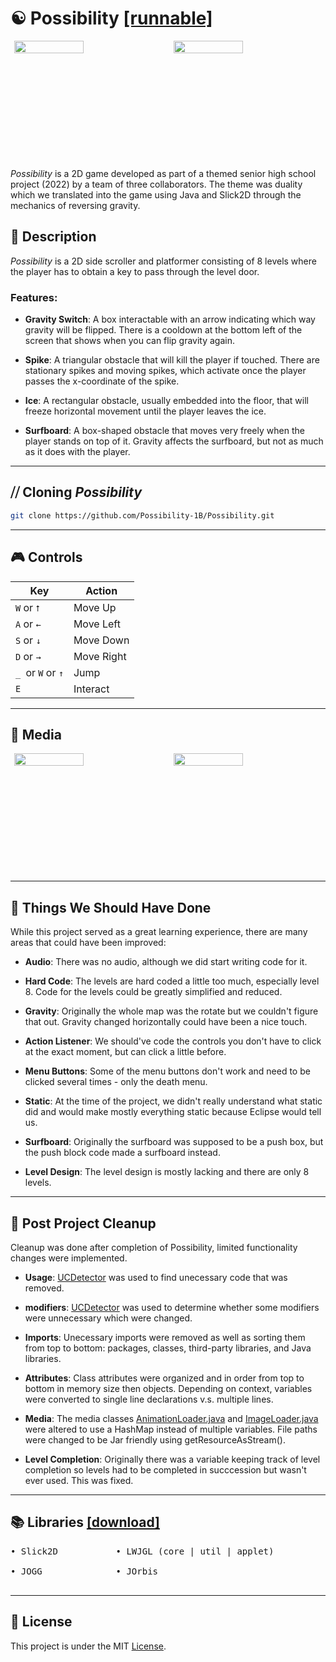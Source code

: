 # ☯ Possibility [[runnable]](https://github.com/Possibility-1B/Possibility/releases/tag/binaries)

<div style="display: flex; justify-content: space-around;">
  <img align="left" src="https://github.com/user-attachments/assets/05b214e7-a524-41a1-924f-ab4537dc0abc" width="47%"/>
  <img align = "right" src="https://github.com/user-attachments/assets/4ae1b347-0dfd-4321-b615-e6706b8f8586" width="47%"/>
</div>   
<br/><br/><br/><br/><br/><br/><br/><br/><br/><br/>

_Possibility_ is a 2D game developed as part of a themed senior high school project (2022) by a team of three collaborators. The theme was duality which we translated into the game using Java and Slick2D through the mechanics of reversing gravity.

## 📜 Description

_Possibility_ is a 2D side scroller and platformer consisting of 8 levels where the player has to obtain a key to pass through the level door. 

### Features:
- **Gravity Switch**: A box interactable with an arrow indicating which way gravity will be flipped. There is a cooldown at the bottom left of the screen that shows when you can flip gravity again.
  
- **Spike**: A triangular obstacle that will kill the player if touched. There are stationary spikes and moving spikes, which activate once the player passes the x-coordinate of the spike.

- **Ice**: A rectangular obstacle, usually embedded into the floor, that will freeze horizontal movement until the player leaves the ice.

-  **Surfboard**: A box-shaped obstacle that moves very freely when the player stands on top of it. Gravity affects the surfboard, but not as much as it does with the player.

---
## ⧸⧸ Cloning _Possibility_

   ```bash
   git clone https://github.com/Possibility-1B/Possibility.git
```
---

## 🎮 Controls

| Key                     | Action              |
|-------------------------|---------------------|
| `W` or `⭡`              | Move Up             |
| `A` or `←`              | Move Left           |
| `S` or `↓`              | Move Down           |
| `D` or `→`              | Move Right          |
| `_ `or `W` or `↑`       | Jump                |
| `E`                     | Interact            |  

---

## 📸 Media
<div style="display: flex; justify-content: space-around;">
  <img align="left" src="https://github.com/user-attachments/assets/5167ea94-3f0e-4513-b3b8-ad09b712a455" width = "47%"/>
  <img align = "right" src="https://github.com/user-attachments/assets/6e9c4696-91cf-4db5-be4a-a80f207dc80a" width= "47%"/>
</div>   
<br/><br/><br/><br/><br/><br/><br/><br/><br/><br/>

---

## 🚀 Things We Should Have Done

While this project served as a great learning experience, there are many areas that could have been improved:

- **Audio**: There was no audio, although we did start writing code for it.
  
- **Hard Code**: The levels are hard coded a little too much, especially level 8. Code for the levels could be greatly simplified and reduced.

- **Gravity**: Originally the whole map was the rotate but we couldn't figure that out. Gravity changed horizontally could have been a nice touch.

- **Action Listener**: We should've code the controls you don't have to click at the exact moment, but can click a little before. 

- **Menu Buttons**: Some of the menu buttons don't work and need to be clicked several times - only the death menu.

- **Static**: At the time of the project, we didn't really understand what static did and would make mostly everything static because Eclipse would tell us.

- **Surfboard**: Originally the surfboard was supposed to be a push box, but the push block code made a surfboard instead.

-  **Level Design**: The level design is mostly lacking and there are only 8 levels.

---

## 🧹 Post Project Cleanup

Cleanup was done after completion of Possibility, limited functionality changes were implemented.

- **Usage**: [UCDetector](https://marketplace.eclipse.org/content/unnecessary-code-detector) was used to find unecessary code that was removed.

- **modifiers**: [UCDetector](https://marketplace.eclipse.org/content/unnecessary-code-detector) was used to determine whether some modifiers were unnecessary which were changed.

- **Imports**: Unecessary imports were removed as well as sorting them from top to bottom: packages, classes, third-party libraries, and Java libraries.

- **Attributes**: Class attributes were organized and in order from top to bottom in memory size then objects. Depending on context, variables were converted to single line declarations v.s. multiple lines.

- **Media**: The media classes [AnimationLoader.java](https://github.com/Possibility-1B/Possibility/blob/main/src/Media/AnimationLoader.java) and [ImageLoader.java](https://github.com/Possibility-1B/Possibility/blob/main/src/Media/ImageLoader.java) were altered to use a HashMap instead of multiple variables. File paths were changed to be Jar friendly using getResourceAsStream().

- **Level Completion**: Originally there was a variable keeping track of level completion so levels had to be completed in succcession but wasn't ever used. This was fixed.
  
---

## 📚 Libraries [[download]](https://github.com/user-attachments/files/17930581/libs.zip)
<pre
    <b>
• Slick2D           • LWJGL (core | util | applet)           • IBXM           • JInput           • JNLP   
        
• JOGG              • JOrbis                                 • TinyLinePP     • DirectInput      • OpenAL
    </b>
</pre>

---


## 📄 License

This project is under the MIT [License](./LICENSE).

